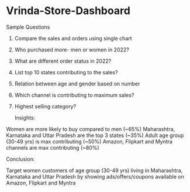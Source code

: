 # Vrinda-Store-Dashboard

  Sample Questions

1) Compare the sales and orders using single chart
2) Who purchased more- men or women in 2022?
3) What are different order status in 2022?
4) List top 10 states contributing to the sales?
5) Relation between age and gender based on number
6) Which channel is contributing to maximum sales?
7) Highest selling category?

   Insights:
   
Women are more likely to buy compared to men (~65%)
Maharashtra, Karnataka and Uttar Pradesh are the top 3 states (~35%)
Adult age group (30-49 yrs) is max contributing (~50%)
Amazon, Flipkart and Myntra channels are max contributing (~80%)

  Conclusion:
  
Target women customers of age group (30-49 yrs) living in Maharashtra, Karnataka and
Uttar Pradesh by showing ads/offers/coupons available on Amazon, Flipkart and Myntra
